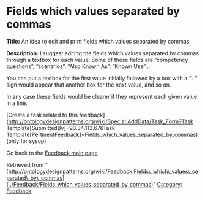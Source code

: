 #  Fields which values separated by commas


__Title:__ An idea to edit and print fields which values separated by commas


__Description:__ I suggest editing the fields which values separated by commas through a textbox for each value. Some of these fields are “competency questions”, “scenarios”, “Also Known As”, “Known Use”…


You can put a textbox for the first value initially followed by a box with a “+” sign would appear that another box for the next value, and so on. 


In any case these fields would be clearer if they represent each given value in a line. 


  




[Create a task related to this feedback](http://ontologydesignpatterns.org/wiki/Special:AddData/Task_Form?Task Template[SubmittedBy]=93.34.113.67&Task Template[PertinentFeedback]=Fields_which_values_separated_by_commas) (only for sysop).


  



Go back to the  [Feedback main page](../Feedback/Main "Feedback:Main")





Retrieved from "[http://ontologydesignpatterns.org/wiki/Feedback:Fields\_which\_values\_separated\_by\_commas](../Feedback/Fields_which_values_separated_by_commas)"
 [Category](http://ontologydesignpatterns.org/wiki/Special:Categories "Special:Categories"): [Feedback](../Category/Feedback "Category:Feedback")